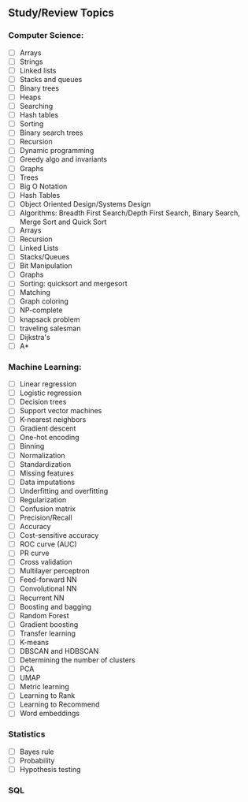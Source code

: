 ## Study/Review Topics

### Computer Science:

- [ ] Arrays
- [ ] Strings
- [ ] Linked lists
- [ ] Stacks and queues
- [ ] Binary trees
- [ ] Heaps
- [ ] Searching
- [ ] Hash tables
- [ ] Sorting
- [ ] Binary search trees
- [ ] Recursion
- [ ] Dynamic programming
- [ ] Greedy algo and invariants
- [ ] Graphs
- [ ] Trees 
- [ ] Big O Notation
- [ ] Hash Tables
- [ ] Object Oriented Design/Systems Design
- [ ] Algorithms: Breadth First Search/Depth First Search, Binary Search, Merge Sort and Quick Sort
- [ ] Arrays
- [ ] Recursion
- [ ] Linked Lists
- [ ] Stacks/Queues
- [ ] Bit Manipulation
- [ ] Graphs
- [ ] Sorting: quicksort and mergesort
- [ ] Matching
- [ ] Graph coloring
- [ ] NP-complete
- [ ] knapsack problem
- [ ] traveling salesman
- [ ] Dijkstra's
- [ ] A\*

### Machine Learning:

- [ ] Linear regression
- [ ] Logistic regression
- [ ] Decision trees
- [ ] Support vector machines
- [ ] K-nearest neighbors
- [ ] Gradient descent
- [ ] One-hot encoding
- [ ] Binning
- [ ] Normalization
- [ ] Standardization
- [ ] Missing features
- [ ] Data imputations
- [ ] Underfitting and overfitting
- [ ] Regularization
- [ ] Confusion matrix
- [ ] Precision/Recall
- [ ] Accuracy
- [ ] Cost-sensitive accuracy
- [ ] ROC curve (AUC)
- [ ] PR curve
- [ ] Cross validation
- [ ] Multilayer perceptron
- [ ] Feed-forward NN
- [ ] Convolutional NN
- [ ] Recurrent NN
- [ ] Boosting and bagging
- [ ] Random Forest
- [ ] Gradient boosting
- [ ] Transfer learning
- [ ] K-means
- [ ] DBSCAN and HDBSCAN
- [ ] Determining the number of clusters
- [ ] PCA
- [ ] UMAP
- [ ] Metric learning
- [ ] Learning to Rank
- [ ] Learning to Recommend
- [ ] Word embeddings

### Statistics

- [ ] Bayes rule
- [ ] Probability
- [ ] Hypothesis testing

### SQL
